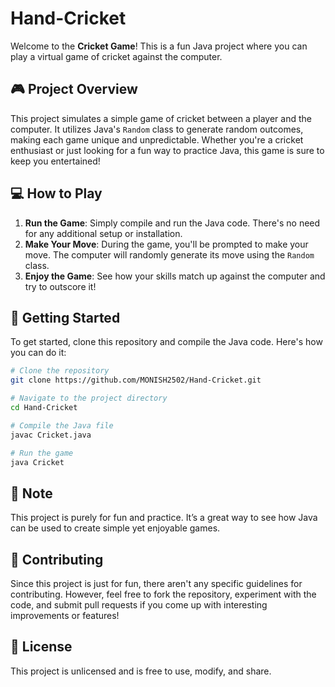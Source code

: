 # Hand-Cricket

Welcome to the **Cricket Game**! This is a fun Java project where you can play a virtual game of cricket against the computer.

## 🎮 Project Overview

This project simulates a simple game of cricket between a player and the computer. It utilizes Java's `Random` class to generate random outcomes, making each game unique and unpredictable. Whether you're a cricket enthusiast or just looking for a fun way to practice Java, this game is sure to keep you entertained!

## 💻 How to Play

1. **Run the Game**: Simply compile and run the Java code. There's no need for any additional setup or installation.
2. **Make Your Move**: During the game, you'll be prompted to make your move. The computer will randomly generate its move using the `Random` class.
3. **Enjoy the Game**: See how your skills match up against the computer and try to outscore it!

## 🚀 Getting Started

To get started, clone this repository and compile the Java code. Here's how you can do it:

```bash
# Clone the repository
git clone https://github.com/MONISH2502/Hand-Cricket.git

# Navigate to the project directory
cd Hand-Cricket

# Compile the Java file
javac Cricket.java

# Run the game
java Cricket

```
## 📌 Note

This project is purely for fun and practice. It’s a great way to see how Java can be used to create simple yet enjoyable games.

## 🤝 Contributing

Since this project is just for fun, there aren't any specific guidelines for contributing. However, feel free to fork the repository, experiment with the code, and submit pull requests if you come up with interesting improvements or features!

## 📜 License

This project is unlicensed and is free to use, modify, and share.
